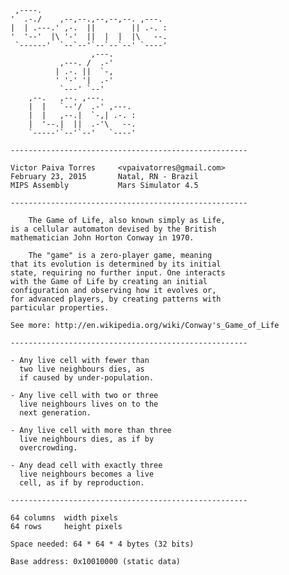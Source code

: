 
	 ,----.                             
	'  .-./    ,--,--.,--,--,--. ,---.  
	|  | .---.' ,-.  ||        || .-. : 
	'  '--'  |\ '-'  ||  |  |  |\   --. 
	 `------'  `--`--'`--`--`--' `----' 
	 		          ,---.                       
			   ,---. /  .-'                       
			  | .-. ||  `-,                       
			  ' '-' '|  .-'                       
			   `---' `--'                         
	    ,--.   ,--. ,---.                   
	    |  |   `--'/  .-' ,---.             
	    |  |   ,--.|  `-,| .-. :            
	    |  '--.|  ||  .-'\   --.            
	    `-----'`--'`--'   `----'   

 	-----------------------------------------------------
 	
 	Victor Paiva Torres 	<vpaivatorres@gmail.com>
	February 23, 2015		Natal, RN - Brazil
	MIPS Assembly			Mars Simulator 4.5
	
	-----------------------------------------------------
	
		The Game of Life, also known simply as Life, 
	is a cellular automaton devised by the British 
	mathematician John Horton Conway in 1970.

		The "game" is a zero-player game, meaning 
	that its evolution is determined by its initial 
	state, requiring no further input. One interacts 
	with the Game of Life by creating an initial 
	configuration and observing how it evolves or, 
	for advanced players, by creating patterns with 
	particular properties.
	
	See more: http://en.wikipedia.org/wiki/Conway's_Game_of_Life
	
	-----------------------------------------------------
	
	- Any live cell with fewer than 		   
	  two live neighbours dies, as 			   
	  if caused by under-population.		   
							   
	- Any live cell with two or three 		   
	  live neighbours lives on to the 		   
	  next generation.			  	   
							   
	- Any live cell with more than three 		   
	  live neighbours dies, as if by 		   
	  overcrowding.					   
							   
	- Any dead cell with exactly three 		   
	  live neighbours becomes a live 		   
	  cell, as if by reproduction.	
	
	-----------------------------------------------------

	64 columns 	width pixels			   
	64 rows 	height pixels
	
	Space needed: 64 * 64 * 4 bytes (32 bits)
	
	Base address: 0x10010000 (static data)
	
